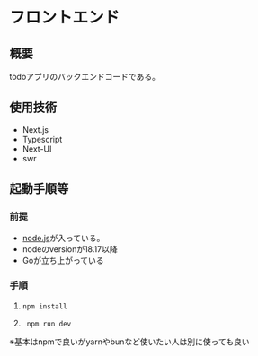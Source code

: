 # フロントエンド
## 概要
todoアプリのバックエンドコードである。
## 使用技術
- Next.js
- Typescript
- Next-UI
- swr

## 起動手順等
### 前提
- [node.js](https://nodejs.org/en)が入っている。
- nodeのversionが18.17以降
- Goが立ち上がっている


### 手順
1.  ``` 
    npm install
    ```
2. ```
    npm run dev
    ```
※基本はnpmで良いがyarnやbunなど使いたい人は別に使っても良い